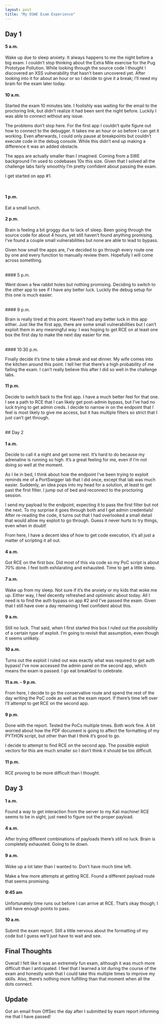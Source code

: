 ```yaml
---
layout: post
title: "My OSWE Exam Experience"
---
```

## Day 1

#### 5 a.m. 

Wake up due to sleep anxiety.  It always happens to me the night before a big exam.  I couldn’t stop thinking about the Extra Mile exercise for the Pug Prototype Pollution.  While looking through the source code I thought I discovered an XSS vulnerability that hasn’t been uncovered yet.  After looking into it for about an hour or so I decide to give it a break; I’ll need my brain for the exam later today.
<br>

#### 10 a.m.

Started the exam 10 minutes late.  I foolishly was waiting for the email to the proctoring link, but didn’t realize it had been sent the night before.  Luckily I was able to connect without any issue.

The problems don’t stop here.  For the first app I couldn’t quite figure out how to connect to the debugger.  It takes me an hour or so before I can get it working.  Even afterwards, I could only pause at breakpoints but couldn’t execute code in the debug console.  While this didn’t end up making a difference it was an added obstacle.

The apps are actually smaller than I imagined.  Coming from a SWE background I’m used to codebases 10x this size.  Given that I solved all the challenge labs fairly smoothly I’m pretty confident about passing the exam.

I get started on app #1.

<br>

#### 1 p.m.

Eat a small lunch.
<br>

#### 2 p.m.

Brain is feeling a bit groggy due to lack of sleep.  Been going through the source code for about 4 hours, yet still haven’t found anything promising.  I’ve found a couple small vulnerabilities but none are able to lead to bypass. 

Given how small the apps are, I’ve decided to go through every route one by one and every function to manually review them.  Hopefully I will come across something.

<br>
#### 5 p.m.

Went down a few rabbit holes but nothing promising.  Deciding to switch to the other app to see if I have any better luck.  Luckily the debug setup for this one is much easier. 

<br>
#### 9 p.m.

Brain is really tired at this point.  Haven’t had any better luck in this app either.  Just like the first app, there are some small vulnerabilities but I can’t exploit them in any meaningful way.  I was hoping to get RCE on at least one box the first day to make the next day easier for me.

<br>
#### 10:30 p.m.

Finally decide it’s time to take a break and eat dinner. My wife comes into the kitchen around this point.  I tell her that there’s a high probability of me failing the exam.  I can’t really believe this after I did so well in the challenge labs.


#### 11 p.m.

Decide to switch back to the first app.  I have a much better feel for that one.  I see a path to RCE that I can likely get post-admin bypass, but I’ve had no luck trying to get admin creds.  I decide to narrow in on the endpoint that I feel is most likely to give me access, but it has multiple filters so strict that I just can’t get through.

<br>
## Day 2

#### 1 a.m. 

Decide to call it a night and get some rest.  It’s hard to do because my adrenaline is running so high.  It’s a great feeling for me, even if I’m not doing so well at the moment.

As I lie in bed, I think about how the endpoint I’ve been trying to exploit reminds me of a PortSwigger lab that I did once, except that lab was much easier.  Suddenly, an idea pops into my head for a solution, at least to get past the first filter.  I jump out of bed and reconnect to the proctoring session.

I send my payload to the endpoint, expecting it to pass the first filter but not the next.  To my surprise it goes through both and I get admin credentials!  After re-reading the code, it turns out that I had overlooked a small detail that would allow my exploit to go through.  Guess it never hurts to try things, even when in doubt!

From here, I have a decent idea of how to get code execution, it’s all just a matter of scripting it all out.


#### 4 a.m. 

Got RCE on the first box.  Did most of this via code so my PoC script is about 70% done.  I feel both exhilarating and exhausted.  Time to get a little sleep.  


#### 7 a.m.

Wake up from my sleep.  Not sure if it’s the anxiety or my kids that woke me up.  Either way, I feel decently refreshed and optimistic about today.  All I need is to find the auth bypass on app #2 and I’ve passed the exam. Given that I still have over a day remaining I feel confident about this.  


#### 9 a.m.

Still no luck.  That said, when I first started this box I ruled out the possibility of a certain type of exploit.  I’m going to revisit that assumption, even though it seems unlikely.


#### 10 a.m.

Turns out the exploit I ruled out was exactly what was required to get auth bypass!  I’ve now accessed the admin panel on the second app, which means the exam is passed. I go eat breakfast to celebrate.


#### 11 a.m. - 9 p.m.

From here, I decide to go the conservative route and spend the rest of the day writing the PoC code as well as the exam report.  If there’s time left over I’ll attempt to get RCE on the second app.


#### 9 p.m.

Done with the report.  Tested the PoCs multiple times.  Both work fine.  A bit worried about how the PDF document is going to affect the formatting of my PYTHON script, but other than that I think it’s good to go.  

I decide to attempt to find RCE on the second app.  The possible exploit vectors for this are much smaller so I don’t think it should be too difficult.


#### 11 p.m.

RCE proving to be more difficult than I thought.   


## Day 3

#### 1 a.m.

Found a way to get interaction from the server to my Kali machine! RCE seems to be in sight, just need to figure out the proper payload.


#### 4 a.m.

After trying different combinations of payloads there’s still no luck.  Brain is completely exhausted.  Going to lie down.  


#### 9 a.m.

Woke up a lot later than I wanted to.  Don’t have much time left.

Make a few more attempts at getting RCE.  Found a different payload route that seems promising. 


#### 9:45 am

Unfortunately time runs out before I can arrive at RCE.  That’s okay though; I still have enough points to pass.


#### 10 a.m.

Submit the exam report.  Still a little nervous about the formatting of my code but I guess we’ll just have to wait and see.


## Final Thoughts


Overall I felt like it was an extremely fun exam, although it was much more difficult than I anticipated.  I feel that I learned a lot during the course of the exam and honestly wish that I could take this multiple times to improve my skills.  Also, there’s nothing more fulfilling than that moment when all the dots connect.  


## Update

Got an email from OffSec the day after I submitted by exam report informing me that I have passed!
 

